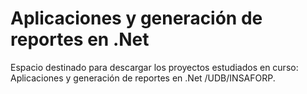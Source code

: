 # Aplicaciones y generación de reportes en .Net

Espacio destinado para descargar los proyectos estudiados en curso: Aplicaciones y generación de reportes en .Net /UDB/INSAFORP.
